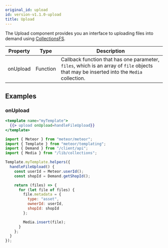 ```yaml
---
original_id: upload
id: version-v1.1.0-upload
title: Upload
---
```

    
The Upload component provides you an interface to uploading files into demand using [CollectionsFS](https://github.com/CollectionFS/Meteor-CollectionFS).

| Property | Type     | Description                                                                                                                              |
| -------- | -------- | ---------------------------------------------------------------------------------------------------------------------------------------- |
| onUpload | Function | Callback function that has one parameter, `files`, which is an array of `file` objects that may be inserted into the `Media` collection. |

## Examples

### onUpload

```handlebars
<template name="myTemplate">
  {{> upload onUpload=handleFileUpload}}
</template>
```

```js
import { Meteor } from "meteor/meteor";
import { Template } from "meteor/templating";
import { Demand } from "/client/api";
import { Media } from "/lib/collections";

Template.myTemplate.helpers({
  handleFileUpload() {
    const userId = Meteor.userId();
    const shopId = Demand.getShopId();

    return (files) => {
      for (let file of files) {
        file.metadata = {
          type: "asset",
          ownerId: userId,
          shopId: shopId
        };

        Media.insert(file);
      }
    };
  }
});
```
